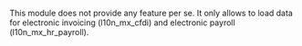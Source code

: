 This module does not provide any feature per se. It only allows to load
data for electronic invoicing (l10n_mx_cfdi) and electronic payroll
(l10n_mx_hr_payroll).
